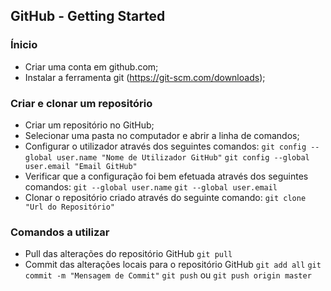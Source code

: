 
## GitHub - Getting Started

### Ínicio
- Criar uma conta em github.com;
- Instalar a ferramenta git (https://git-scm.com/downloads);
### Criar e clonar um repositório
- Criar um repositório no GitHub;
- Selecionar uma pasta no computador e abrir a linha de comandos;
- Configurar o utilizador através dos seguintes comandos:
`git config --global user.name "Nome de Utilizador GitHub"`
`git config --global user.email "Email GitHub"`
- Verificar que a configuração foi bem efetuada através dos seguintes comandos:
`git --global user.name`
`git --global user.email`
- Clonar o repositório criado através do seguinte comando:
`git clone "Url do Repositório"`
### Comandos a utilizar
- Pull das alterações do repositório GitHub
`git pull`
- Commit das alterações locais para o repositório GitHub
`git add all`
`git commit -m "Mensagem de Commit"`
`git push` ou `git push origin master` 


